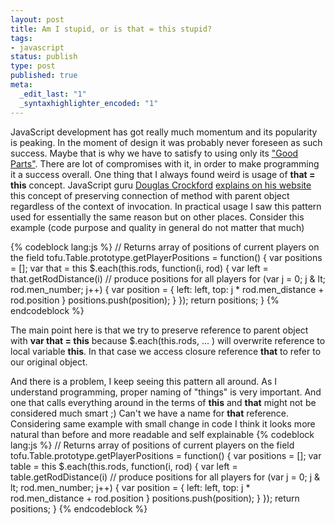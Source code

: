```yaml
--- 
layout: post
title: Am I stupid, or is that = this stupid?
tags: 
- javascript
status: publish
type: post
published: true
meta: 
  _edit_last: "1"
  _syntaxhighlighter_encoded: "1"
---
```

JavaScript development has got really much momentum and its popularity is peaking. In the moment of design it was probably never foreseen as such success. Maybe that is why we have to satisfy to using only its <a title="No affiliates ;)" href="http://www.amazon.com/exec/obidos/ASIN/0596517742/">"Good Parts"</a>. There are lot of compromises with it, in order to make programming it a success overall. One thing that I always found weird is usage of <strong>that = this</strong> concept. JavaScript guru <a title="The guy that is bravely hiding Chuck Norris on the picture" href="http://www.crockford.com/">Douglas Crockford</a> <a href="http://javascript.crockford.com/private.html">explains on his website</a> this concept of preserving connection of method with parent object regardless of the context of invocation. In practical usage I saw this pattern used for essentially the same reason but on other places. Consider this example (code purpose and quality in general do not matter that much)

{% codeblock lang:js %}
// Returns array of positions of current players on the field
tofu.Table.prototype.getPlayerPositions = function() {
    var positions = [];
    var that = this
    $.each(this.rods,
    function(i, rod) {
        var left = that.getRodDistance(i)
        // produce positions for all players
        for (var j = 0; j &amp; lt; rod.men_number; j++) {
            var position = {
                left: left,
                top: j * rod.men_distance + rod.position
            }
            positions.push(position);
        }
    });
    return positions;
}
{% endcodeblock %}

The main point here is that we try to preserve reference to parent object with <strong>var that = this</strong> because $.each(this.rods, ... ) will overwrite reference to local variable <strong>this</strong>. In that case we access closure reference <strong>that</strong> to refer to our original object.

And there is a problem, I keep seeing this pattern all around. As I understand programming, proper naming of "things" is very important. And one that calls everything around in the terms of <strong>this</strong> and <strong>that</strong> might not be considered much smart ;) Can't we have a name for <strong>that</strong> reference. Considering same example with small change in code I think it looks more natural than before and more readable and self explainable
{% codeblock lang:js %}
// Returns array of positions of current players on the field
tofu.Table.prototype.getPlayerPositions = function() {
    var positions = [];
    var table = this
    $.each(this.rods,
    function(i, rod) {
        var left = table.getRodDistance(i)
        // produce positions for all players
        for (var j = 0; j &amp; lt; rod.men_number; j++) {
            var position = {
                left: left,
                top: j * rod.men_distance + rod.position
            }
            positions.push(position);
        }
    });
    return positions;
}
{% endcodeblock %}

 

